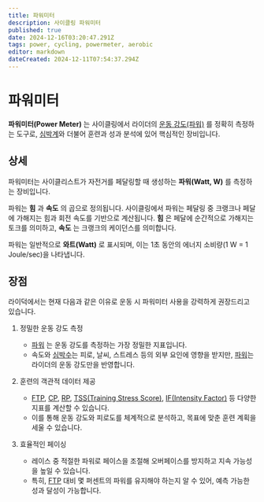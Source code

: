 ```yaml
---
title: 파워미터
description: 사이클링 파워미터
published: true
date: 2024-12-16T03:20:47.291Z
tags: power, cycling, powermeter, aerobic
editor: markdown
dateCreated: 2024-12-11T07:54:37.294Z
---
```


# 파워미터

**파워미터(Power Meter)** 는 사이클링에서 라이더의 [운동 강도(파워)](/ko/aerobic/cycling/term/power) 를 정확히 측정하는 도구로, [심박계](ko/aerobic/gear/heartrate_monitor)와 더불어 훈련과 성과 분석에 있어 핵심적인 장비입니다. 


## 상세
파워미터는 사이클리스트가 자전거를 페달링할 때 생성하는 **파워(Watt, W)** 를 측정하는 장비입니다.

파워는 **힘** 과 **속도** 의 곱으로 정의됩니다.
사이클링에서 파워는 페달링 중 크랭크나 페달에 가해지는 힘과 회전 속도를 기반으로 계산됩니다. 
**힘** 은 페달에 순간적으로 가해지는 토크를 의미하고, **속도** 는 크랭크의 케이던스를 의미합니다.

파워는 일반적으로 **와트(Watt)** 로 표시되며, 이는 1초 동안의 에너지 소비량(1 W = 1 Joule/sec)을 나타냅니다.

## 장점
라이덕에서는 현재 다음과 같은 이유로 운동 시 파워미터 사용을 강력하게 권장드리고 있습니다.
1) 정밀한 운동 강도 측정
	* [파워](ko/aerobic/cycling/term/power) 는 운동 강도를 측정하는 가장 정밀한 지표입니다.
	* 속도와 [심박수](ko/aerobic/cycling/term/heartrate)는 피로, 날씨, 스트레스 등의 외부 요인에 영향을 받지만, [파워](ko/aerobic/cycling/term/power)는 라이더의 운동 강도만을 반영합니다.
  
2) 훈련의 객관적 데이터 제공
	* [FTP](ko/aerobic/cycling/term/FTP), [CP](ko/aerobic/cycling/term/CP), [RP](ko/aerobic/cycling/term/RP), [TSS(Training Stress Score)](ko/aerobic/cycling/term/TSS), [IF(Intensity Factor)](ko/aerobic/cycling/term/IF) 등 다양한 지표를 계산할 수 있습니다.
	* 이를 통해 운동 강도와 피로도를 체계적으로 분석하고, 목표에 맞춘 훈련 계획을 세울 수 있습니다.

3) 효율적인 페이싱
	* 레이스 중 적절한 파워로 페이스을 조절해 오버페이스를 방지하고 지속 가능성을 높일 수 있습니다.
	* 특히, [FTP](ko/aerobic/cycling/term/FTP) 대비 몇 퍼센트의 파워를 유지해야 하는지 알 수 있어, 예측 가능한 성과 달성이 가능합니다.
  